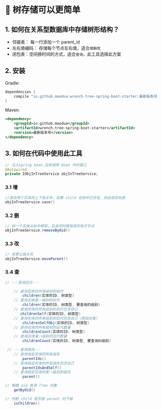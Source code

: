 # 🔧 树存储可以更简单

## 1. 如何在关系型数据库中存储树形结构？
* 邻接表： 每一行添加一个 parent_id
* 左右值编码： 存储每个节点左右值，适合`增删改`
* 闭包表：空间换时间的方式，适合`查询`，此工具选择此方案

## 2. 安装
Gradle:
```groovy
dependencies {
    compile "io.github.maodua:wrench-tree-spring-boot-starter:最新版本号"
}
```
Maven:
```xml
<dependency>
    <groupId>io.github.maodua</groupId>
    <artifactId>wrench-tree-spring-boot-starter</artifactId>
    <version>最新版本号</version>
</dependency>
```

## 3. 如何在代码中使用此工具
```java
// 注入spring bean,后续调用 bean 中的接口
@Autowired
private IObjInTreeService objInTreeService;
```
### 3.1 增
```java
//保存两个实体的上下级关系，如果 child 在树中已存在，则会保存失败
objInTreeService.save()
```
### 3.2 删
```java
// 将一个实体从树中移除，且会同时移除其所有子节点
objInTreeService.removeByOid()
```

### 3.3 改
```java
// 变更父级关系
objInTreeService.moveParent()
```

### 3.4 查
```java
// ---查询后代---

    // 查询实体的所有级别的后代
        children(实体的ID, 树类型)
    // 查询实体某一级别的后代
        children(实体的ID, 树类型, 要查询的级别)
    // 查询实体的所有级别的后代包含自己
       childrenSelf(实体的ID, 树类型)
    // 查询实体的所有级别的后代包含自己（原始对象）
        childrenSelfObj(实体的ID, 树类型)
    // 查询实体的所有级别的后代数量
        childrenCount(实体的ID, 树类型)
    // 查询实体某一级别的后代数量
        childrenCount(实体的ID, 树类型, 要查询的级别)

 // ---查询祖先---
    // 查询指定实体的所有祖先
        parentIds()
    // 查询指定实体的所有祖先包含自己
        parentIdsAndSelf()
    // 查询指定实体的某一级别的祖先
        parent()

// 根据 oid 查询 Tree 对象
    getByOid()

// 判断 child 是否是 parent 的下级
    isChildren()

```
